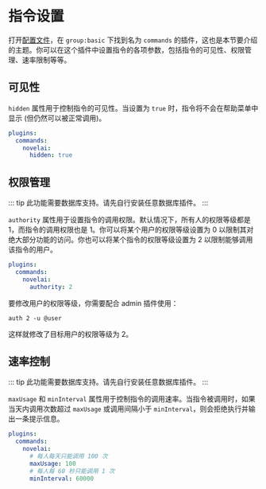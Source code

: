 # 指令设置

打开[配置文件](./config.md)，在 `group:basic` 下找到名为 `commands` 的插件，这也是本节要介绍的主题。你可以在这个插件中设置指令的各项参数，包括指令的可见性、权限管理、速率限制等等。

## 可见性

`hidden` 属性用于控制指令的可见性。当设置为 `true` 时，指令将不会在帮助菜单中显示 (但仍然可以被正常调用)。

```yaml {4}
plugins:
  commands:
    novelai:
      hidden: true
```

## 权限管理

::: tip
此功能需要数据库支持。请先自行安装任意数据库插件。
:::

`authority` 属性用于设置指令的调用权限。默认情况下，所有人的权限等级都是 1，而指令的调用权限也是 1。你可以将某个用户的权限等级设置为 0 以限制其对绝大部分功能的访问。你也可以将某个指令的权限等级设置为 2 以限制能够调用该指令的用户。

```yaml {4}
plugins:
  commands:
    novelai:
      authority: 2
```

要修改用户的权限等级，你需要配合 admin 插件使用：

```text
auth 2 -u @user
```

这样就修改了目标用户的权限等级为 2。

## 速率控制

::: tip
此功能需要数据库支持。请先自行安装任意数据库插件。
:::

`maxUsage` 和 `minInterval` 属性用于控制指令的调用速率。当指令被调用时，如果当天内调用次数超过 `maxUsage` 或调用间隔小于 `minInterval`，则会拒绝执行并输出一条提示信息。

```yaml {4-7}
plugins:
  commands:
    novelai:
      # 每人每天只能调用 100 次
      maxUsage: 100
      # 每人每 60 秒只能调用 1 次
      minInterval: 60000
```
